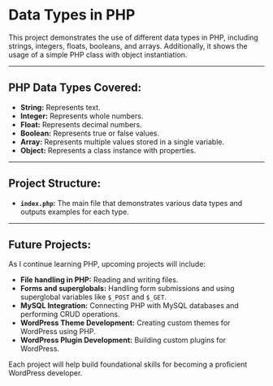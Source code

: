 # Data Types in PHP

This project demonstrates the use of different data types in PHP, including strings, integers, floats, booleans, and arrays. Additionally, it shows the usage of a simple PHP class with object instantiation.

---

## PHP Data Types Covered:

- **String:** Represents text.
- **Integer:** Represents whole numbers.
- **Float:** Represents decimal numbers.
- **Boolean:** Represents true or false values.
- **Array:** Represents multiple values stored in a single variable.
- **Object:** Represents a class instance with properties.

---

## Project Structure:

- **`index.php`**: The main file that demonstrates various data types and outputs examples for each type.

---

## Future Projects:

As I continue learning PHP, upcoming projects will include:

- **File handling in PHP:** Reading and writing files.
- **Forms and superglobals:** Handling form submissions and using superglobal variables like `$_POST` and `$_GET`.
- **MySQL Integration:** Connecting PHP with MySQL databases and performing CRUD operations.
- **WordPress Theme Development:** Creating custom themes for WordPress using PHP.
- **WordPress Plugin Development:** Building custom plugins for WordPress.

Each project will help build foundational skills for becoming a proficient WordPress developer.
